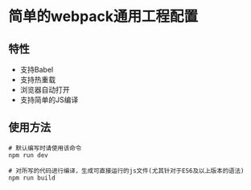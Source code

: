 # 简单的webpack通用工程配置

## **特性**
- 支持Babel
- 支持热重载
- 浏览器自动打开
- 支持简单的JS编译

## 使用方法

``` 
# 默认编写时请使用该命令
npm run dev

# 对所写的代码进行编译，生成可直接运行的js文件(尤其针对于ES6及以上版本的语法)
npm run build

```
